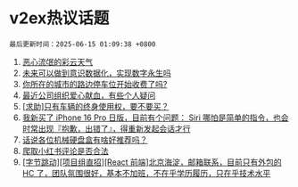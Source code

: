 # v2ex热议话题

`最后更新时间：2025-06-15 01:09:38 +0800`

1. [恶心流氓的彩云天气](https://www.v2ex.com/t/1138528)
1. [未来可以做到意识数据化，实现数字永生吗](https://www.v2ex.com/t/1138534)
1. [你所在的城市的路边停车位开始收费了吗?](https://www.v2ex.com/t/1138543)
1. [最近公司组织爱心献血，有些个人疑问](https://www.v2ex.com/t/1138594)
1. [[求助]只有车辆的终身使用权，要不要买？](https://www.v2ex.com/t/1138512)
1. [我新买了 iPhone 16 Pro 日版，目前有个问题： Siri 哪怕是简单的指令，也会时常出现『抱歉，出错了』，得重新发起会话才行](https://www.v2ex.com/t/1138532)
1. [话说各位机械硬盘盒有啥好推荐吗？](https://www.v2ex.com/t/1138520)
1. [爬取小红书评论是否合法](https://www.v2ex.com/t/1138599)
1. [[字节跳动][项目组直招][React 前端]北京海淀，邮箱联系，目前只有外包的 HC 了，团队氛围很好，基本不加班，不在乎学历履历，只在乎技术水平](https://www.v2ex.com/t/1138519)

